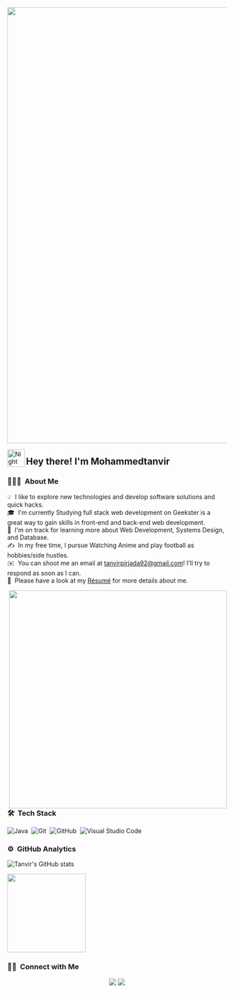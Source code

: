 
<img src="https://media.giphy.com/media/OWgDiFQbtizpdLewE5/giphy.gif" width="1000"> 

<img alt="Night Coding" src="./assets/Hand%20Wave.gif" width='40' align="left"/><h2>Hey there! I'm Mohammedtanvir</h2>

<!-- ## 👋 &nbsp;Hey there! I'm Mohammedtanvir -->

### 👨🏻‍💻 &nbsp;About Me

💡 &nbsp;I like to explore new technologies and develop software solutions and quick hacks.\
🎓 &nbsp;I'm currently Studying full stack web development on Geekster is a great way to gain skills in front-end and back-end web development.\
🌱 &nbsp;I'm on track for learning more about Web Development, Systems Design, and Database.\
✍️ &nbsp;In my free time, I pursue Watching Anime and play football as hobbies/side hustles.\
✉️ &nbsp;You can shoot me an email at tanvirpirjada92@gmail.com! I'll try to respond as soon as I can.\
📄 &nbsp;Please have a look at my [Résumé](https://drive.google.com/file/d/1rshXVVrbhXUK1x1MHNAEt0ijbP9v252y/view?usp=sharing) for more details about me.

<img src="https://media.giphy.com/media/i4MAH84pqe2m2aVojc/giphy.gif" width="500" align="right">

### 🛠 &nbsp;Tech Stack

![Java](https://img.shields.io/badge/-Java-05122A?style=flat&logo=Java&logoColor=FFA518)&nbsp;
![Git](https://img.shields.io/badge/-Git-05122A?style=flat&logo=git)&nbsp;
![GitHub](https://img.shields.io/badge/-GitHub-05122A?style=flat&logo=github)&nbsp;
![Visual Studio Code](https://img.shields.io/badge/-Visual%20Studio%20Code-05122A?style=flat&logo=visual-studio-code&logoColor=007ACC)&nbsp;


### ⚙️ &nbsp;GitHub Analytics

<p align="center">
  
![Tanvir's GitHub stats](https://github-readme-stats.vercel.app/api?username=Tanvirpirjada&show_icons=true&theme=tokyonight)
  
  <img height="180em" src="https://github-readme-stats-eight-theta.vercel.app/api/top-langs/?username=Tanvirpirjada&layout=compact&langs_count=8&theme=tokyonight"/>
</a>
</p>

### 🤝🏻 &nbsp;Connect with Me

<p align="center">
<a href="https://www.linkedin.com/in/mohammed-tanvir/"><img src="https://img.shields.io/badge/-Mohammed%20Tanvir-0077B5?style=flat&logo=Linkedin&logoColor=white"/></a>
<a href="mailto:tanvirpirjada@gmail.com"><img src="https://img.shields.io/badge/-tanvirpirjada@gmail.com-D14836?style=flat&logo=Gmail&logoColor=white"/></a>
</p>

